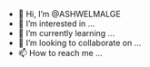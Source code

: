 - 👋 Hi, I’m @ASHWELMALGE
- 👀 I’m interested in ...
- 🌱 I’m currently learning ...
- 💞️ I’m looking to collaborate on ...
- 📫 How to reach me ...

<!---
ASHWELMALGE/ASHWELMALGE is a ✨ special ✨ repository because its `README.md` (this file) appears on your GitHub profile.
You can click the Preview link to take a look at your changes.
--->
